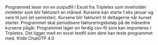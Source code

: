 Programmet leser inn en outputfil i Excel fra Tripletex som inneholder inntekter som blir fakturert en måned.
Kursene kan starte f.eks januar og vare til juni (et semester). Kursene blir fakturert til deltagerne når kurset starter. 
Programmet skal periodisere faktureringsbeløp på de månedne kursene pågår. 
Programmet lager en ferdig csv-fil som kan importeres i Tripletex. Det ligger med en excel testfil som dere kan teste programmet med.
Kilde ChatGTP 4.0
